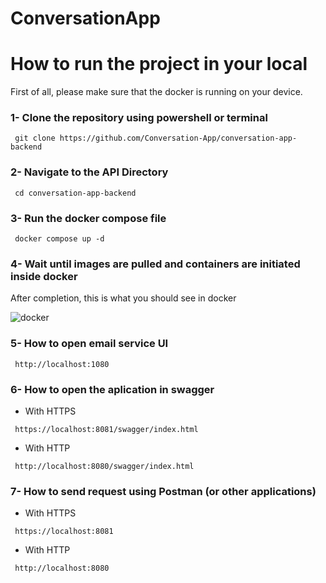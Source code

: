 # ConversationApp

# How to run the project in your local  
First of all, please make sure that the docker is running on your device.

### 1- Clone the repository using powershell or terminal
```
 git clone https://github.com/Conversation-App/conversation-app-backend
```

### 2- Navigate to the API Directory
```
 cd conversation-app-backend
```

### 3- Run the docker compose file
```
 docker compose up -d
```

### 4- Wait until images are pulled and containers are initiated inside docker 
After completion, this is what you should see in docker 

![docker](https://github.com/Conversation-App/conversation-app-backend/assets/106915107/b6344412-2059-40b3-bf4c-430ed1fddb0b)

### 5- How to open email service UI
```
 http://localhost:1080
```

### 6- How to open the aplication in swagger
- With HTTPS
```
 https://localhost:8081/swagger/index.html
```
- With HTTP
```
 http://localhost:8080/swagger/index.html
```

### 7- How to send request using Postman (or other applications)
- With HTTPS
```
 https://localhost:8081
```
- With HTTP
```
 http://localhost:8080
```
 